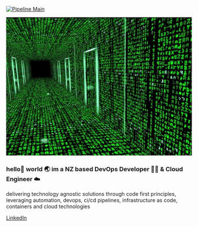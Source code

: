 [![Pipeline Main](https://github.com/mattduguid/pipeline-tag-build-release/actions/workflows/pipeline.yml/badge.svg)](https://github.com/mattduguid/pipeline-tag-build-release/actions/workflows/pipeline.yml)

![Banner](./assets/images/background.jpg)

### hello👋 world 🌏 im a NZ based DevOps Developer 👨‍💻 & Cloud Engineer ☁️ 

delivering technology agnostic solutions through code first principles, leveraging automation, devops, ci/cd pipelines, infrastructure as code, containers and cloud technologies

[LinkedIn](https://www.linkedin.com/in/mattduguid/)
